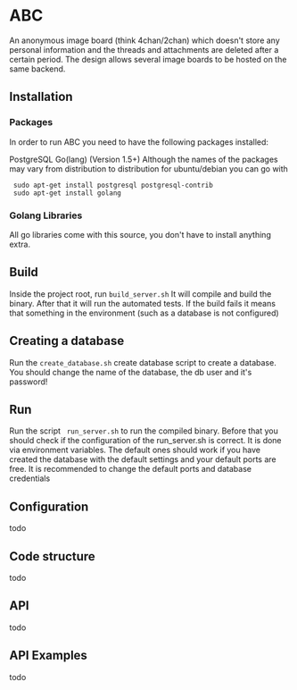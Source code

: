 # ABC

An anonymous image board (think 4chan/2chan) which doesn't store any personal information and the threads and attachments are deleted after a certain period. The design allows several image boards to be hosted on the same backend.

## Installation

### Packages

In order to run ABC you need to have the following packages installed:

PostgreSQL
Go(lang) (Version 1.5+)
Although the names of the packages may vary from distribution to distribution for ubuntu/debian you can go with
```
 sudo apt-get install postgresql postgresql-contrib
 sudo apt-get install golang
 ```

### Golang Libraries

 All go libraries come with this source, you don't have to install anything extra.


## Build
 Inside the project root, run ```build_server.sh``` It will compile and build the binary. After that it will run the automated tests. If the build fails it means that something in the environment (such as a database is not configured)

## Creating a database
 Run the 	```create_database.sh``` create database script to create a database. You should change the name of the database, the db user and it's password!

## Run

Run the script ``` run_server.sh```  to run the compiled binary. Before that you should check if the configuration of the run_server.sh is correct. It is  done via environment variables. The default ones should work if you have created the database with the default settings and your default ports are free. It is recommended to
change the default ports and database credentials

## Configuration

todo

## Code structure

todo

## API
todo

## API Examples

todo
